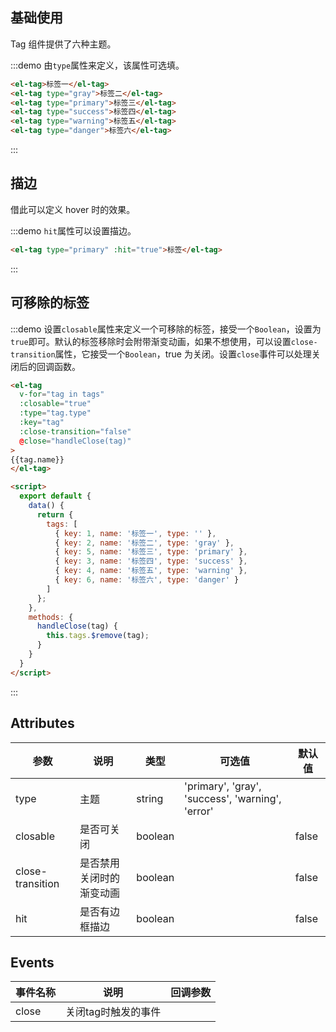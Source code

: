 <script>
  export default {
    data() {
      return {
        tags: [
          { key: 1, name: '标签一', type: '' },
          { key: 2, name: '标签二', type: 'gray' },
          { key: 5, name: '标签三', type: 'primary' },
          { key: 3, name: '标签四', type: 'success' },
          { key: 4, name: '标签五', type: 'warning' },
          { key: 6, name: '标签六', type: 'danger' }
        ]
      };
    },
    methods: {
      handleClose(tag) {
        this.tags.splice(this.tags.indexOf(tag), 1);
      }
    }
  }
</script>

<style>
  .demo-box.demo-tag {
    .el-tag + .el-tag {
      margin-left: 10px;
    }
  }
</style>

## 基础使用

Tag 组件提供了六种主题。

:::demo 由`type`属性来定义，该属性可选填。

```html
<el-tag>标签一</el-tag>
<el-tag type="gray">标签二</el-tag>
<el-tag type="primary">标签三</el-tag>
<el-tag type="success">标签四</el-tag>
<el-tag type="warning">标签五</el-tag>
<el-tag type="danger">标签六</el-tag>
```
:::

## 描边

借此可以定义 hover 时的效果。

:::demo `hit`属性可以设置描边。
```html
<el-tag type="primary" :hit="true">标签</el-tag>
```
:::

## 可移除的标签

:::demo 设置`closable`属性来定义一个可移除的标签，接受一个`Boolean`，设置为`true`即可。默认的标签移除时会附带渐变动画，如果不想使用，可以设置`close-transition`属性，它接受一个`Boolean`，true 为关闭。设置`close`事件可以处理关闭后的回调函数。

```html
<el-tag
  v-for="tag in tags"
  :closable="true"
  :type="tag.type"
  :key="tag"
  :close-transition="false"
  @close="handleClose(tag)"
>
{{tag.name}}
</el-tag>

<script>
  export default {
    data() {
      return {
        tags: [
          { key: 1, name: '标签一', type: '' },
          { key: 2, name: '标签二', type: 'gray' },
          { key: 5, name: '标签三', type: 'primary' },
          { key: 3, name: '标签四', type: 'success' },
          { key: 4, name: '标签五', type: 'warning' },
          { key: 6, name: '标签六', type: 'danger' }
        ]
      };
    },
    methods: {
      handleClose(tag) {
        this.tags.$remove(tag);
      }
    }
  }
</script>
```
:::

## Attributes
| 参数      | 说明          | 类型      | 可选值                           | 默认值  |
|---------- |-------------- |---------- |--------------------------------  |-------- |
| type | 主题 | string | 'primary', 'gray', 'success', 'warning', 'error' |  |
| closable | 是否可关闭 | boolean | | false |
| close-transition | 是否禁用关闭时的渐变动画 | boolean | | false |
| hit | 是否有边框描边 | boolean | | false |


## Events
| 事件名称 | 说明 | 回调参数 |
|---------- |-------- |---------- |
| close | 关闭tag时触发的事件 |  |

